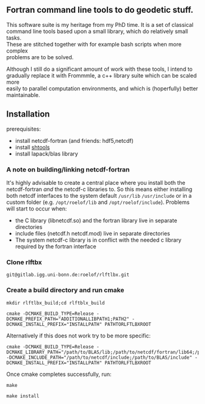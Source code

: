 ## Fortran command line tools to do  geodetic stuff.

This software suite is my heritage from my PhD time. It is a set of classical  
command line tools based upon a small library, which do relatively small tasks.  
These are stitched together with for example bash scripts when more complex  
problems are to be solved.  

Although I still do a significant amount of work with these tools, I intend to  
gradually replace it with Frommmle, a c++ library suite which can be scaled more  
easily to parallel computation environments, and which is (hoperfully) better  
maintainable.  


## Installation

prerequisites:

* install netcdf-fortran (and friends: hdf5,netcdf)
* install [shtools](https://github.com/SHTOOLS/SHTOOLS)
* install lapack/blas library

### A note on building/linking netcdf-fortran
It's highly advisable to create a central place where you install both the netcdf-fortran *and* the netcdf-c libraries to. So this means either installing both netcdf interfaces to the system default `/usr/lib` `/usr/include` or in a custom folder (e.g. `/opt/roelof/lib` and `/opt/roelof/include`). Problems will start to occur when:
* the C library (libnetcdf.so) and the fortran library live in separate directories
* include files (netcdf.h netcdf.mod) live in separate directories
* The system netcdf-c library is in conflict with the needed c library required by the fortran interface


### Clone rlftbx
```
git@gitlab.igg.uni-bonn.de:roelof/rlftlbx.git

```

### Create a build directory and run cmake 
```
mkdir rlftlbx_build;cd rlftblx_build

cmake -DCMAKE_BUILD_TYPE=Release -DCMAKE_PREFIX_PATH="ADDITIONALLIBPATH1;PATH2" -DCMAKE_INSTALL_PREFIX="INSTALLPATH" PATHTORLFTLBXROOT
```
Alternatively if this does not work try to be more specific:
```
cmake -DCMAKE_BUILD_TYPE=Release -DCMAKE_LIBRARY_PATH="/path/to/BLAS/lib;/path/to/netcdf/fortran/lib64;/path/to/SHTOOLS/lib" -DCMAKE_INCLUDE_PATH="/path/to/netcdf/include;/path/to/BLAS/include" -DCMAKE_INSTALL_PREFIX="INSTALLPATH" PATHTORLFTLBXROOT
```



Once cmake completes successfully, run:
```
make 

make install

```

 



